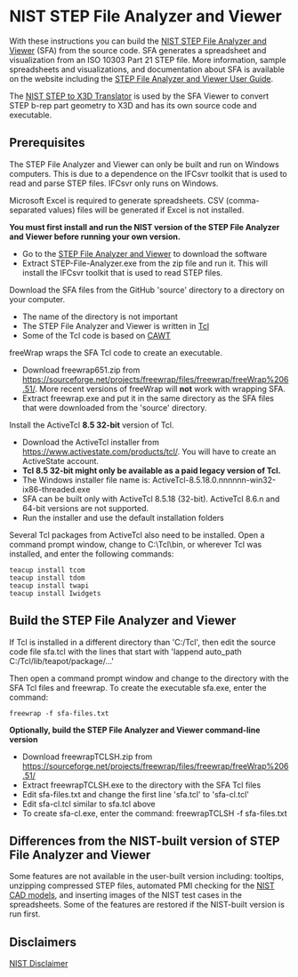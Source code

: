 # NIST STEP File Analyzer and Viewer

With these instructions you can build the [NIST STEP File Analyzer and Viewer](https://www.nist.gov/services-resources/software/step-file-analyzer-and-viewer) (SFA) from the source code.  SFA generates a spreadsheet and visualization from an ISO 10303 Part 21 STEP file.  More information, sample spreadsheets and visualizations, and documentation about SFA is available on the website including the [STEP File Analyzer and Viewer User Guide](https://www.nist.gov/publications/step-file-analyzer-and-viewer-user-guide-update-7).

The [NIST STEP to X3D Translator](https://www.nist.gov/services-resources/software/step-x3d-translator) is used by the SFA Viewer to convert STEP b-rep part geometry to X3D and has its own source code and executable.

## Prerequisites

The STEP File Analyzer and Viewer can only be built and run on Windows computers.  This is due to a dependence on the IFCsvr toolkit that is used to read and parse STEP files.  IFCsvr only runs on Windows.

Microsoft Excel is required to generate spreadsheets.  CSV (comma-separated values) files will be generated if Excel is not installed.  

**You must first install and run the NIST version of the STEP File Analyzer and Viewer before running your own version.**

- Go to the [STEP File Analyzer and Viewer](https://www.nist.gov/services-resources/software/step-file-analyzer-and-viewer) to download the software
- Extract STEP-File-Analyzer.exe from the zip file and run it.  This will install the IFCsvr toolkit that is used to read STEP files.

Download the SFA files from the GitHub 'source' directory to a directory on your computer.

- The name of the directory is not important
- The STEP File Analyzer and Viewer is written in [Tcl](https://wiki.tcl-lang.org/)
- Some of the Tcl code is based on [CAWT](http://www.cawt.tcl3d.org/)

freeWrap wraps the SFA Tcl code to create an executable.

- Download freewrap651.zip from <https://sourceforge.net/projects/freewrap/files/freewrap/freeWrap%206.51/>.  More recent versions of freeWrap will **not** work with wrapping SFA.
- Extract freewrap.exe and put it in the same directory as the SFA files that were downloaded from the 'source' directory.

Install the ActiveTcl **8.5 32-bit** version of Tcl.

- Download the ActiveTcl installer from <https://www.activestate.com/products/tcl/>.  You will have to create an ActiveState account.
- **Tcl 8.5 32-bit might only be available as a paid legacy version of Tcl.**
- The Windows installer file name is: ActiveTcl-8.5.18.0.nnnnnn-win32-ix86-threaded.exe
- SFA can be built only with ActiveTcl 8.5.18 (32-bit).  ActiveTcl 8.6.n and 64-bit versions are not supported.
- Run the installer and use the default installation folders

Several Tcl packages from ActiveTcl also need to be installed.  Open a command prompt window, change to C:\\Tcl\\bin, or wherever Tcl was installed, and enter the following commands:

```
teacup install tcom
teacup install tdom
teacup install twapi
teacup install Iwidgets
```

## Build the STEP File Analyzer and Viewer

If Tcl is installed in a different directory than 'C:/Tcl', then edit the source code file sfa.tcl with the lines that start with 'lappend auto_path C:/Tcl/lib/teapot/package/...'

Then open a command prompt window and change to the directory with the SFA Tcl files and freewrap.  To create the executable sfa.exe, enter the command:

```
freewrap -f sfa-files.txt
```

**Optionally, build the STEP File Analyzer and Viewer command-line version**

- Download freewrapTCLSH.zip from <https://sourceforge.net/projects/freewrap/files/freewrap/freeWrap%206.51/>
- Extract freewrapTCLSH.exe to the directory with the SFA Tcl files
- Edit sfa-files.txt and change the first line 'sfa.tcl' to 'sfa-cl.tcl'
- Edit sfa-cl.tcl similar to sfa.tcl above
- To create sfa-cl.exe, enter the command: freewrapTCLSH -f sfa-files.txt

## Differences from the NIST-built version of STEP File Analyzer and Viewer

Some features are not available in the user-built version including: tooltips, unzipping compressed STEP files, automated PMI checking for the [NIST CAD models](<https://www.nist.gov/el/systems-integration-division-73400/mbe-pmi-validation-and-conformance-testing>), and inserting images of the NIST test cases in the spreadsheets.  Some of the features are restored if the NIST-built version is run first.

## Disclaimers

[NIST Disclaimer](https://www.nist.gov/disclaimer)
